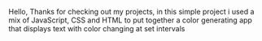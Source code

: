 Hello, Thanks for checking out my projects, in this simple project i used a mix of JavaScript, CSS and HTML to put together a color generating app that displays text with color changing at set intervals

